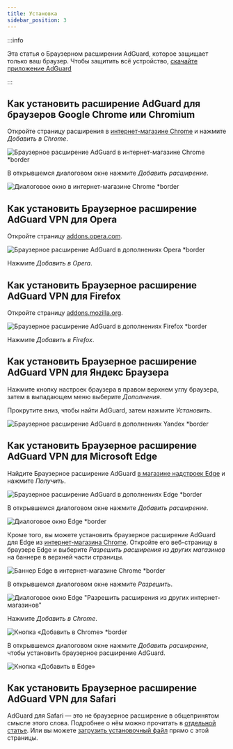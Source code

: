 ```yaml
---
title: Установка
sidebar_position: 3
---
```


:::info

Эта статья о Браузерном расширении AdGuard, которое защищает только ваш браузер. Чтобы защитить всё устройство, [скачайте приложение AdGuard](https://agrd.io/download-kb-adblock)

:::

## Как установить расширение AdGuard для браузеров Google Chrome или Chromium

Откройте страницу расширения в [интернет-магазине Chrome](https://agrd.io/extension_chrome) и нажмите *Добавить в Chrome*.

![Браузерное расширение AdGuard в интернет-магазине Chrome *border](https://cdn.adtidy.org/content/Kb/ad_blocker/browser_extension/ad_blocker_browser_extension_chrome.png)

В открывшемся диалоговом окне нажмите *Добавить расширение*.

![Диалоговое окно в интернет-магазине Chrome *border](https://cdn.adtidy.org/content/Kb/ad_blocker/browser_extension/ad_blocker_browser_extension_chrome1.png)

## Как установить Браузерное расширение AdGuard VPN для Opera

Откройте страницу [addons.opera.com](https://agrd.io/extension_opera).

![Браузерное расширение AdGuard в дополнениях Opera *border](https://cdn.adtidy.org/content/Kb/ad_blocker/browser_extension/ad_blocker_browser_extension_opera.png)

Нажмите *Добавить в Opera*.

## Как установить Браузерное расширение AdGuard VPN для Firefox

Откройте страницу [addons.mozilla.org](https://agrd.io/extension_firefox).

![Браузерное расширение AdGuard в дополнениях Firefox *border](https://cdn.adtidy.org/content/Kb/ad_blocker/browser_extension/ad_blocker_browser_extension_firefox.png)

Нажмите *Добавить в Firefox*.

## Как установить Браузерное расширение AdGuard VPN для Яндекс Браузера

Нажмите кнопку настроек браузера в правом верхнем углу браузера, затем в выпадающем меню выберите *Дополнения*.

Прокрутите вниз, чтобы найти AdGuard, затем нажмите *Установить*.

![Браузерное расширение AdGuard в дополнениях Yandex *border](https://cdn.adtidy.org/content/Kb/ad_blocker/browser_extension/ad_blocker_browser_extension_yandex.png)

## Как установить Браузерное расширение AdGuard VPN для Microsoft Edge

Найдите Браузерное расширение AdGuard [в магазине надстроек Edge](https://agrd.io/extension_edge) и нажмите *Получить*.

![Браузерное расширение AdGuard в дополнениях Edge *border](https://cdn.adtidy.org/content/Kb/ad_blocker/browser_extension/ad_blocker_browser_extension_edge.png)

В открывшемся диалоговом окне нажмите *Добавить расширение*.

![Диалоговое окно Edge *border](https://cdn.adtidy.org/content/Kb/ad_blocker/browser_extension/ad_blocker_browser_extension_edge1.png)

Кроме того, вы можете установить браузерное расширение AdGuard для Edge из [интернет-магазина Chrome](https://agrd.io/extension_chrome). Откройте его веб-страницу в браузере Edge и выберите *Разрешить расширения из других магазинов* на баннере в верхней части страницы.

![Баннер Edge в интернет-магазине Chrome *border](https://cdn.adtidy.org/content/Kb/ad_blocker/browser_extension/edge_banner.jpg)

В открывшемся диалоговом окне нажмите *Разрешить*.

![Диалоговое окно Edge "Разрешить расширения из других интернет-магазинов"](https://cdn.adtidy.org/content/Kb/ad_blocker/browser_extension/allow_from_stores.jpg)

Нажмите *Добавить в Chrome*.

![Кнопка «Добавить в Chrome» *border](https://cdn.adtidy.org/content/Kb/ad_blocker/browser_extension/add_to_chrome.jpg)

В открывшемся диалоговом окне нажмите *Добавить расширение*, чтобы установить браузерное расширение AdGuard.

![Кнопка «Добавить в Edge»](https://cdn.adtidy.org/content/Kb/ad_blocker/browser_extension/add_to_edge.jpg)

## Как установить Браузерное расширение AdGuard VPN для Safari

AdGuard для Safari — это не браузерное расширение в общепринятом смысле этого слова. Подробнее о нём можно прочитать в [отдельной статье](/adguard-for-safari/features/general). Или вы можете [загрузить установочный файл](https://agrd.io/safari_release) прямо с этой страницы.
